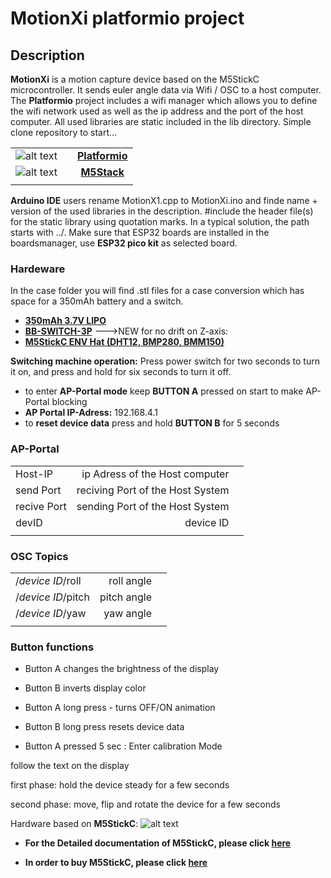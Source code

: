 # MotionXi platformio project

## Description

**MotionXi** is a motion capture device based on the M5StickC microcontroller. It sends euler angle data via Wifi / OSC to a host computer.
The **Platformio** project includes a wifi manager which allows you to define the wifi network used as well as the ip address and the port of the host computer.
All used libraries are static included in the lib directory. Simple clone repository to start...


|  |   |   |
|:---:|:---:| :---:|
| ![alt text](https://cdn.platformio.org/images/platformio-logo-xs.fd6e881d.png "Platformio Logo ")  |  | **[Platformio](https://www.platformio.org "Platformio")**  |
| ![alt text](https://m5stack.oss-cn-shenzhen.aliyuncs.com/image/icon/LOGO.jpg "M5Stack Logo Logo ")     | |   **[M5Stack](https://m5stack.com/ "M5Stack")** |
|  | |    |

**Arduino IDE** users rename MotionX1.cpp to MotionXi.ino and finde name + version of the used libraries in the description.
#include the header file(s) for the static library using quotation marks. In a typical solution, the path starts with ../<library project name>.
Make sure that ESP32 boards are installed in the boardsmanager, use **ESP32 pico kit** as selected board.

### Hardeware
In the case folder you will find .stl files for a case conversion which has space for a 350mAh battery and a switch.

* **[350mAh 3.7V LIPO](https://www.berrybase.de/strom/batterien-akkus/industrieakkus/lp-552035-lithium-polymer/lipo-akku-3-7v-350mah-mit-2-pin-jst-stecker?c=363 "berrybase.de")**
* **[BB-SWITCH-3P](https://www.berrybase.de/bauelemente/schalter-taster/mikroschalter-taster/3-poliger-schiebeschalter-f-252-r-breadboards "berrybase.de")**
--->NEW for no drift on Z-axis:  
* **[M5StickC ENV Hat (DHT12, BMP280, BMM150)](https://shop.m5stack.com/products/m5stickc-env-hat?_pos=3&_sid=d5a80659b&_ss=r&variant=17266544214106)** 

**Switching machine operation:** Press power switch for two seconds to turn it on, and press and hold for six seconds to turn it off.

* to enter **AP-Portal mode** keep **BUTTON A** pressed on start to make AP-Portal blocking
* **AP Portal IP-Adress:** 192.168.4.1
* to **reset device data** press and hold **BUTTON B** for 5 seconds

### AP-Portal
|   |   |   |
|:---|---:|---:|
|Host-IP  | ip Adress of the Host computer |
|send Port    | reciving Port of the Host System|
| recive Port | sending Port of the Host System|
|devID  | device ID |
|||

### OSC Topics
|   |   |   |
|:---|---:|---:|
|/_device ID_/roll  | roll angle |
|/_device ID_/pitch    | pitch angle|
| /_device ID_/yaw | yaw angle|
|||

### Button functions

* Button A changes the brightness of the display
* Button B inverts display color
* Button A long press - turns OFF/ON animation
* Button B long press resets device data

* Button A pressed 5 sec : Enter calibration Mode

follow the text on the display

first phase: hold the device steady for a few seconds

second phase: move, flip and rotate the device for a few seconds


Hardware based on **M5StickC**:
![alt text](https://m5stack.oss-cn-shenzhen.aliyuncs.com/image/m5-docs_content/core/m5stickc_01.png "M5StickC")


* **For the Detailed documentation of M5StickC, please click [here](https://docs.m5stack.com/#/en/core/m5stickc)**

* **In order to buy M5StickC, please click [here](https://m5stack-store.myshopify.com/collections/m5-core/products/stick-c)**


